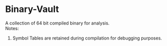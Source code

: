 # Binary-Vault
A collection of 64 bit compiled binary for analysis.
<br>
Notes:
1. Symbol Tables are retained during compilation for debugging purposes.
